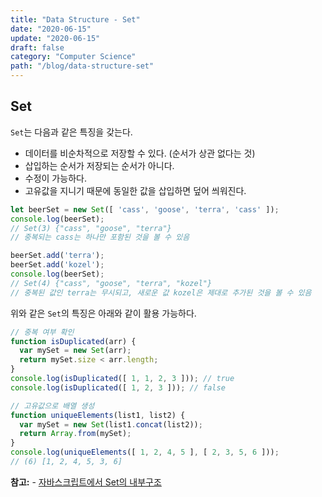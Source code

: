 ```yaml
---
title: "Data Structure - Set"
date: "2020-06-15"
update: "2020-06-15"
draft: false
category: "Computer Science"
path: "/blog/data-structure-set"
---
```


## Set
`Set`는 다음과 같은 특징을 갖는다.
- 데이터를 비순차적으로 저장할 수 있다. (순서가 상관 없다는 것)
- 삽입하는 순서가 저장되는 순서가 아니다.
- 수정이 가능하다.
- 고유값을 지니기 때문에 동일한 값을 삽입하면 덮어 씌워진다.

```js
let beerSet = new Set([ 'cass', 'goose', 'terra', 'cass' ]);
console.log(beerSet);
// Set(3) {"cass", "goose", "terra"}
// 중복되는 cass는 하나만 포함된 것을 볼 수 있음

beerSet.add('terra');
beerSet.add('kozel');
console.log(beerSet);
// Set(4) {"cass", "goose", "terra", "kozel"}
// 중복된 값인 terra는 무시되고, 새로운 값 kozel은 제대로 추가된 것을 볼 수 있음
```

위와 같은 `Set`의 특징은 아래와 같이 활용 가능하다.

```js
// 중복 여부 확인
function isDuplicated(arr) {
  var mySet = new Set(arr);
  return mySet.size < arr.length;
}
console.log(isDuplicated([ 1, 1, 2, 3 ])); // true
console.log(isDuplicated([ 1, 2, 3 ])); // false

// 고유값으로 배열 생성
function uniqueElements(list1, list2) {
  var mySet = new Set(list1.concat(list2));
  return Array.from(mySet);
}
console.log(uniqueElements([ 1, 2, 4, 5 ], [ 2, 3, 5, 6 ]));
// (6) [1, 2, 4, 5, 3, 6]
```

**참고:**
	- [자바스크립트에서 Set의 내부구조](https://github.com/codeAmeba/computer-science-in-javascript/blob/master/data-structures-in-javascript/set.es6.js)
